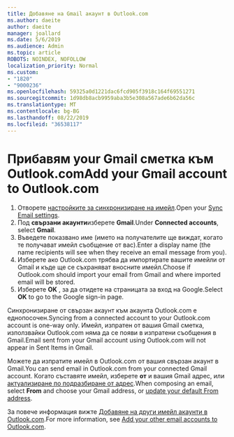 ```yaml
---
title: Добавяне на Gmail акаунт в Outlook.com
ms.author: daeite
author: daeite
manager: joallard
ms.date: 5/6/2019
ms.audience: Admin
ms.topic: article
ROBOTS: NOINDEX, NOFOLLOW
localization_priority: Normal
ms.custom:
- "1820"
- "9000236"
ms.openlocfilehash: 59325a0d1221dac6fcd905f3918c164f69551271
ms.sourcegitcommit: 1d98db8acb9959aba3b5e308a567ade6b62da56c
ms.translationtype: MT
ms.contentlocale: bg-BG
ms.lasthandoff: 08/22/2019
ms.locfileid: "36538117"
---
```

# <a name="add-your-gmail-account-to-outlookcom"></a><span data-ttu-id="044fb-102">Прибавям your Gmail сметка към Outlook.com</span><span class="sxs-lookup"><span data-stu-id="044fb-102">Add your Gmail account to Outlook.com</span></span>

1. <span data-ttu-id="044fb-103">Отворете [настройките за синхронизиране на имейл](https://go.microsoft.com/fwlink/?linkid=875264).</span><span class="sxs-lookup"><span data-stu-id="044fb-103">Open your [Sync Email settings](https://go.microsoft.com/fwlink/?linkid=875264).</span></span>
2. <span data-ttu-id="044fb-104">Под **свързани акаунти**изберете **Gmail**.</span><span class="sxs-lookup"><span data-stu-id="044fb-104">Under **Connected accounts**, select **Gmail**.</span></span>
3. <span data-ttu-id="044fb-105">Въведете показвано име (името на получателите ще виждат, когато те получават имейл съобщение от вас).</span><span class="sxs-lookup"><span data-stu-id="044fb-105">Enter a display name (the name recipients will see when they receive an email message from you).</span></span>
4. <span data-ttu-id="044fb-106">Изберете ако Outlook.com трябва да импортирате вашите имейли от Gmail и къде ще се съхраняват вносните имейл.</span><span class="sxs-lookup"><span data-stu-id="044fb-106">Choose if Outlook.com should import your email from Gmail and where imported email will be stored.</span></span>
5. <span data-ttu-id="044fb-107">Изберете **OK** , за да отидете на страницата за вход на Google.</span><span class="sxs-lookup"><span data-stu-id="044fb-107">Select **OK** to go to the Google sign-in page.</span></span>

<span data-ttu-id="044fb-108">Синхронизиране от свързан акаунт към акаунта Outlook.com е еднопосочен.</span><span class="sxs-lookup"><span data-stu-id="044fb-108">Syncing from a connected account to your Outlook.com account is one-way only.</span></span> <span data-ttu-id="044fb-109">Имейл, изпратен от вашия Gmail сметка, използвайки Outlook.com няма да се появи в изпратени съобщения в Gmail.</span><span class="sxs-lookup"><span data-stu-id="044fb-109">Email sent from your Gmail account using Outlook.com will not appear in Sent Items in Gmail.</span></span>

<span data-ttu-id="044fb-110">Можете да изпратите имейл в Outlook.com от вашия свързан акаунт в Gmail.</span><span class="sxs-lookup"><span data-stu-id="044fb-110">You can send email in Outlook.com from your connected Gmail account.</span></span> <span data-ttu-id="044fb-111">Когато съставяте имейл, изберете **от** и вашия Gmail адрес, или [актуализиране по подразбиране от адрес](https://go.microsoft.com/fwlink/?linkid=875264).</span><span class="sxs-lookup"><span data-stu-id="044fb-111">When composing an email, select **From** and choose your Gmail address, or [update your default From address](https://go.microsoft.com/fwlink/?linkid=875264).</span></span>

<span data-ttu-id="044fb-112">За повече информация вижте [Добавяне на други имейл акаунти в Outlook.com](https://support.office.com/article/c5224df4-5885-4e79-91ba-523aa743f0ba?wt.mc_id=Office_Outlook_com_Alchemy).</span><span class="sxs-lookup"><span data-stu-id="044fb-112">For more information, see [Add your other email accounts to Outlook.com](https://support.office.com/article/c5224df4-5885-4e79-91ba-523aa743f0ba?wt.mc_id=Office_Outlook_com_Alchemy).</span></span>